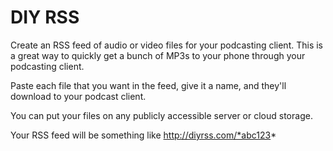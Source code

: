 DIY RSS
==================

Create an RSS feed of audio or video files for your podcasting client. This is a great way to quickly get a bunch of MP3s to your phone through your podcasting client. 

Paste each file that you want in the feed, give it a name, and they'll download to your podcast client.

You can put your files on any publicly accessible server or cloud storage.

Your RSS feed will be something like http://diyrss.com/*abc123*
